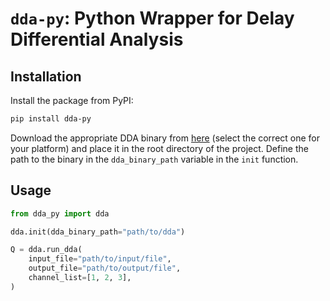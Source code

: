 # `dda-py`: Python Wrapper for Delay Differential Analysis

## Installation

Install the package from PyPI:

```bash
pip install dda-py
```

Download the appropriate DDA binary from [here](https://github.com/dda-py/dda-py/releases) (select the correct one for your platform) and place it in the root directory of the
project.
Define the path to the binary in the `dda_binary_path` variable in the `init` function.

## Usage

```python
from dda_py import dda

dda.init(dda_binary_path="path/to/dda")

Q = dda.run_dda(
    input_file="path/to/input/file",
    output_file="path/to/output/file",
    channel_list=[1, 2, 3],
)
```
